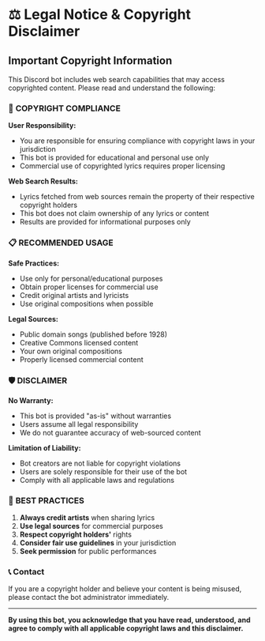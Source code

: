 # ⚖️ Legal Notice & Copyright Disclaimer

## Important Copyright Information

This Discord bot includes web search capabilities that may access copyrighted content. Please read and understand the following:

### 🚨 **COPYRIGHT COMPLIANCE**

**User Responsibility:**
- You are responsible for ensuring compliance with copyright laws in your jurisdiction
- This bot is provided for educational and personal use only
- Commercial use of copyrighted lyrics requires proper licensing

**Web Search Results:**
- Lyrics fetched from web sources remain the property of their respective copyright holders
- This bot does not claim ownership of any lyrics or content
- Results are provided for informational purposes only

### 📋 **RECOMMENDED USAGE**

**Safe Practices:**
- Use only for personal/educational purposes
- Obtain proper licenses for commercial use
- Credit original artists and lyricists
- Use original compositions when possible

**Legal Sources:**
- Public domain songs (published before 1928)
- Creative Commons licensed content
- Your own original compositions
- Properly licensed commercial content

### 🛡️ **DISCLAIMER**

**No Warranty:**
- This bot is provided "as-is" without warranties
- Users assume all legal responsibility
- We do not guarantee accuracy of web-sourced content

**Limitation of Liability:**
- Bot creators are not liable for copyright violations
- Users are solely responsible for their use of the bot
- Comply with all applicable laws and regulations

### 🎵 **BEST PRACTICES**

1. **Always credit artists** when sharing lyrics
2. **Use legal sources** for commercial purposes
3. **Respect copyright holders'** rights
4. **Consider fair use guidelines** in your jurisdiction
5. **Seek permission** for public performances

### 📞 **Contact**

If you are a copyright holder and believe your content is being misused, please contact the bot administrator immediately.

---

**By using this bot, you acknowledge that you have read, understood, and agree to comply with all applicable copyright laws and this disclaimer.**

